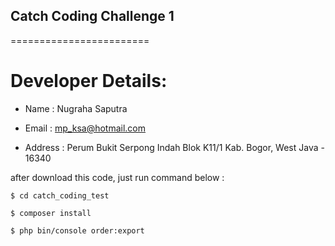 ## Catch Coding Challenge 1
========================

Developer Details:
==================
 * Name : Nugraha Saputra
 
 * Email : mp_ksa@hotmail.com
 
 * Address : Perum Bukit Serpong Indah Blok K11/1 Kab. Bogor, West Java - 16340

after download this code, just run command below :

```
$ cd catch_coding_test

$ composer install

$ php bin/console order:export

```